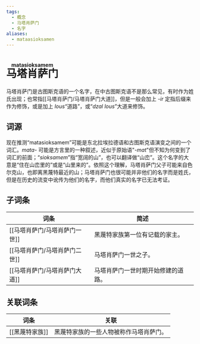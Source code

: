 ```yaml
---
tags:
  - 概念
  - 马塔肖萨门
  - 名字
aliases:
  - mataasioksamen
---
```

# <ruby>马塔肖萨门<rt>matasioksamem</rt></ruby>

马塔肖萨门是古图斯克语的一个名字，在中古图斯克语不是那么常见，有时作为姓氏出现；也常指[[马塔肖萨门/马塔肖萨门大道]]，但是一般会加上 -*ir* 定指后缀来作为修饰，或是加上 *lous*“道路”，或“*dzal lous*”大道来修饰。

## 词源

现在推测“matasioksamem”可能是东北拉埃拉德语和古图斯克语演变之间的一个词汇。*mata-* 可能是方言里的一种叙述，近似于原始语"*-mat*"但不知为何变到了词汇的前面；“*sioksamem*”指“宽阔的山”，也可以翻译做“山峦”。这个名字的大意是“住在山峦里的”或是“山里来的”。依照这个理解，马塔肖萨门父子可能来自色尔克山，也即离黑蔑特最近的山；马塔肖萨门也很可能并非他们的名字而是姓氏，但是在历史的流变中讹传为他们的名字，而他们真实的名字已无法考证。

## 子词条

| 词条          | 简述                |
| ----------- | ----------------- |
| [[马塔肖萨门/马塔肖萨门一世]] | 黑蔑特家族第一位有记载的家主。   |
| [[马塔肖萨门/马塔肖萨门二世]] | 马塔肖萨门一世之子。        |
| [[马塔肖萨门/马塔肖萨门大道]] | 马塔肖萨门一世时期开始修建的道路。 |

## 关联词条

| 词条        | 关联                  |
| --------- | ------------------- |
| [[黑蔑特家族]] | 黑蔑特家族的一些人物被称作马塔肖萨门。 |
